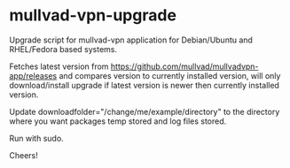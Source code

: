 # mullvad-vpn-upgrade
Upgrade script for mullvad-vpn application for Debian/Ubuntu and RHEL/Fedora based systems.

Fetches latest version from https://github.com/mullvad/mullvadvpn-app/releases and compares version to currently installed version, will only download/install upgrade if latest version is newer then currently installed version.

Update downloadfolder="/change/me/example/directory" to the directory where you want packages temp stored and log files stored.

Run with sudo.

Cheers!
